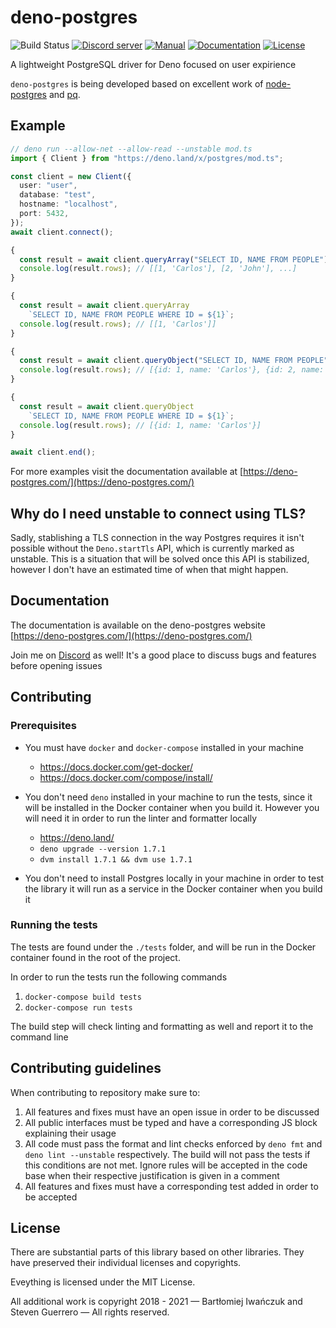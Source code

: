 # deno-postgres

![Build Status](https://img.shields.io/github/workflow/status/denodrivers/postgres/ci?label=Build&logo=github&style=flat-square)
[![Discord server](https://img.shields.io/discord/768918486575480863?color=blue&label=Ask%20for%20help%20here&logo=discord&style=flat-square)](https://discord.gg/HEdTCvZUSf)
[![Manual](https://img.shields.io/github/v/release/denodrivers/postgres?color=orange&label=Manual&logo=deno&style=flat-square)](https://deno-postgres.com)
[![Documentation](https://img.shields.io/github/v/release/denodrivers/postgres?color=yellow&label=Documentation&logo=deno&style=flat-square)](https://doc.deno.land/https/deno.land/x/postgres@v0.8.0/mod.ts)
[![License](https://img.shields.io/github/license/denodrivers/postgres?color=yellowgreen&label=License&style=flat-square)](LICENSE)

A lightweight PostgreSQL driver for Deno focused on user expirience

`deno-postgres` is being developed based on excellent work of
[node-postgres](https://github.com/brianc/node-postgres) and
[pq](https://github.com/lib/pq).

## Example

```ts
// deno run --allow-net --allow-read --unstable mod.ts
import { Client } from "https://deno.land/x/postgres/mod.ts";

const client = new Client({
  user: "user",
  database: "test",
  hostname: "localhost",
  port: 5432,
});
await client.connect();

{
  const result = await client.queryArray("SELECT ID, NAME FROM PEOPLE");
  console.log(result.rows); // [[1, 'Carlos'], [2, 'John'], ...]
}

{
  const result = await client.queryArray
    `SELECT ID, NAME FROM PEOPLE WHERE ID = ${1}`;
  console.log(result.rows); // [[1, 'Carlos']]
}

{
  const result = await client.queryObject("SELECT ID, NAME FROM PEOPLE");
  console.log(result.rows); // [{id: 1, name: 'Carlos'}, {id: 2, name: 'Johnru'}, ...]
}

{
  const result = await client.queryObject
    `SELECT ID, NAME FROM PEOPLE WHERE ID = ${1}`;
  console.log(result.rows); // [{id: 1, name: 'Carlos'}]
}

await client.end();
```

For more examples visit the documentation available at
[https://deno-postgres.com/](https://deno-postgres.com/)

## Why do I need unstable to connect using TLS?

Sadly, stablishing a TLS connection in the way Postgres requires it isn't
possible without the `Deno.startTls` API, which is currently marked as unstable.
This is a situation that will be solved once this API is stabilized, however I
don't have an estimated time of when that might happen.

## Documentation

The documentation is available on the deno-postgres website
[https://deno-postgres.com/](https://deno-postgres.com/)

Join me on [Discord](https://discord.gg/HEdTCvZUSf) as well! It's a good place
to discuss bugs and features before opening issues

## Contributing

### Prerequisites

- You must have `docker` and `docker-compose` installed in your machine
  - https://docs.docker.com/get-docker/
  - https://docs.docker.com/compose/install/

- You don't need `deno` installed in your machine to run the tests, since it
  will be installed in the Docker container when you build it. However you will
  need it in order to run the linter and formatter locally
  - https://deno.land/
  - `deno upgrade --version 1.7.1`
  - `dvm install 1.7.1 && dvm use 1.7.1`

- You don't need to install Postgres locally in your machine in order to test
  the library it will run as a service in the Docker container when you build it

### Running the tests

The tests are found under the `./tests` folder, and will be run in the Docker
container found in the root of the project.

In order to run the tests run the following commands

1. `docker-compose build tests`
2. `docker-compose run tests`

The build step will check linting and formatting as well and report it to the
command line

## Contributing guidelines

When contributing to repository make sure to:

1. All features and fixes must have an open issue in order to be discussed
2. All public interfaces must be typed and have a corresponding JS block
   explaining their usage
3. All code must pass the format and lint checks enforced by `deno fmt` and
   `deno lint --unstable` respectively. The build will not pass the tests if
   this conditions are not met. Ignore rules will be accepted in the code base
   when their respective justification is given in a comment
4. All features and fixes must have a corresponding test added in order to be
   accepted

## License

There are substantial parts of this library based on other libraries. They have
preserved their individual licenses and copyrights.

Eveything is licensed under the MIT License.

All additional work is copyright 2018 - 2021 — Bartłomiej Iwańczuk and Steven
Guerrero — All rights reserved.
